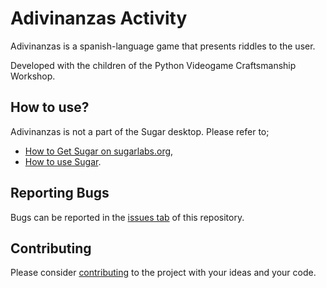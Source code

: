# Adivinanzas Activity #

Adivinanzas is a spanish-language game that presents riddles to the user.

Developed with the children of the Python Videogame Craftsmanship Workshop.

How to use?
-----------

Adivinanzas is not a part of the Sugar desktop.  Please refer to;

* [How to Get Sugar on sugarlabs.org](https://sugarlabs.org/),
* [How to use Sugar](https://help.sugarlabs.org/).

Reporting Bugs
--------------

Bugs can be reported in the
[issues tab](https://github.com/sugarlabs/adivinanzas-activity/issues)
of this repository.

Contributing
------------

Please consider [contributing](https://github.com/sugarlabs/sugar-docs/blob/master/src/contributing.md) to the project with your ideas and your code.
